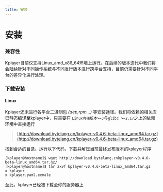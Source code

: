 ```yaml
---
title: 安装
---
```


安装
===

### 兼容性
Kplayer目前仅支持Linux_amd_x86_64环境上运行。在后续的版本迭代中我们将会陆续针对不同操作系统与不同发行版本进行跨平台支持，目前仍需要针对不同平台的差异化进行处理。

### 下载安装

#### Linux
Kplayer还未进行各平台二进制包 *(dep,rpm...)* 等安装途径。我们将依赖的相关库已静态编译至kplayer中，只需要在 `Linux内核版本>=3`与`glibc >=2.17`之上的依赖环境中直接运行

> [http://download.bytelang.cn/kplayer-v0.4.6-beta-linux_amd64.tar.gz](http://download.bytelang.cn/kplayer-v0.4.6-beta-linux_amd64.tar.gz)

找到合适的目录。运行以下代码，下载并解压当前最终发布版本的kplayer程序
```shell script
[kplayer@hostname]$ wget http://download.bytelang.cnkplayer-v0.4.6-beta-linux_amd64.tar.gz/
[kplayer@hostname]$ tar zxvf kplayer-v0.4.6-beta-linux_amd64.tar.gz 
x kplayer
x kplayer.yaml.exmale
```

至此，kplayer已经被下载至你的服务器上
